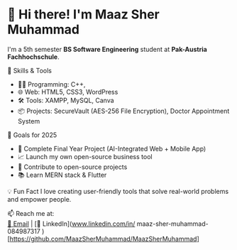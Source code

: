 # 👋 Hi there! I'm Maaz Sher Muhammad

I'm a 5th semester **BS Software Engineering** student at **Pak-Austria Fachhochschule**.


 🚀 Skills & Tools
- 👨‍💻 Programming: C++,
- 🌐 Web: HTML5, CSS3, WordPress
- 🛠️ Tools: XAMPP, MySQL, Canva
- 📦 Projects: SecureVault (AES-256 File Encryption), Doctor Appointment System


 🎯 Goals for 2025
- 🚀 Complete Final Year Project (AI-Integrated Web + Mobile App)
- 📈 Launch my own open-source business tool
- 🤝 Contribute to open-source projects
- 📚 Learn MERN stack & Flutter


 💡 Fun Fact
I love creating user-friendly tools that solve real-world problems and empower people.



📫 Reach me at:  
[📧 Email](maazshermuhammadofficial@gmail.com)  | [💼 LinkedIn](www.linkedin.com/in/
maaz-sher-muhammad-084987317
) [https://github.com/MaazSherMuhammad/MaazSherMuhammad]
